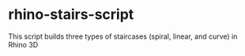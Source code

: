# rhino-stairs-script

This script builds three types of staircases (spiral, linear, and curve) in Rhino 3D
